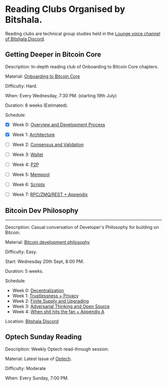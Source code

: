 # Reading Clubs Organised by Bitshala.

Reading clubs are technical group studies held in the [Lounge voice channel of Bitshala Discord](https://discord.gg/atjEPVTdsQ).

## Getting Deeper in Bitcoin Core
Description: In-depth reading club of Onboarding to Bitcoin Core chapters.

Material: [Onboarding to Bitcoin Core](https://bitcoincore.wtf/)

Difficulty: Hard.

When: Every Wednesday, 7:30 PM. (starting 19th July)

Duration: 8 weeks (Estimated).

Schedule:
 - [x] Week 0: [Overview and Development Process](https://bitcoincore.wtf/#_overview_development_process)
 - [x] Week 1: [Architecture](https://bitcoincore.wtf/#_architecture)
 - [ ] Week 2: [Consensus and Validation](https://bitcoincore.wtf/#_consensus_validation)
 - [ ] Week 3: [Wallet](https://bitcoincore.wtf/#_wallet)
 - [ ] Week 4: [P2P](https://bitcoincore.wtf/#_p2p)
 - [ ] Week 5: [Mempool](https://bitcoincore.wtf/#_mempool)
 - [ ] Week 6: [Scripts](https://bitcoincore.wtf/#_script)
 - [ ] Week 7: [RPC/ZMQ/REST + Appendix](https://bitcoincore.wtf/#_rpc_rest_zmq)


## Bitcoin Dev Philosophy
----
Description: Casual conversation of Developer's Philosophy for building on Bitcoin.

Material: [Bitcoin development philosophy](https://bitcoindevphilosophy.com/)

Difficulty: Easy.

Start: Wednesday 20th Sept, 8:00 PM.

Duration: 5 weeks.

Schedule:
 - Week 0: [Decentralization](https://bitcoindevphilosophy.com/#decentralization)
 - Week 1: [Trustlessness + Privacy](https://bitcoindevphilosophy.com/#trustlessness)
 - Week 2: [Finite Supply and Upgrading](https://bitcoindevphilosophy.com/#finitesupply)
 - Week 3: [Adversarial Thinking and Open Source](https://bitcoindevphilosophy.com/#opensource)
 - Week 4: [When shit hits the fan + Appendix A](https://bitcoindevphilosophy.com/#whenshithitsthefan)

Location: [Bitshala Discord](https://discord.gg/atjEPVTdsQ)

## Optech Sunday Reading
Description: Weekly Optech read-through session.

Material: Latest Issue of [Optech](https://bitcoinops.org/).

Difficulty: Moderate

When: Every Sunday, 7:00 PM.
